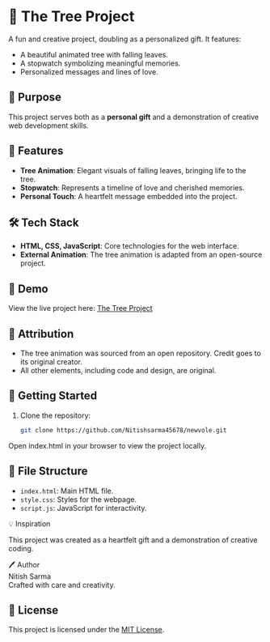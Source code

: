 # 🌳 The Tree Project

A fun and creative project, doubling as a personalized gift. It features:

- A beautiful animated tree with falling leaves.
- A stopwatch symbolizing meaningful memories.
- Personalized messages and lines of love.

## 🎯 Purpose

This project serves both as a **personal gift** and a demonstration of creative web development skills.

## 🌟 Features

- **Tree Animation**: Elegant visuals of falling leaves, bringing life to the tree.
- **Stopwatch**: Represents a timeline of love and cherished memories.
- **Personal Touch**: A heartfelt message embedded into the project.

## 🛠️ Tech Stack

- **HTML, CSS, JavaScript**: Core technologies for the web interface.
- **External Animation**: The tree animation is adapted from an open-source project.

## 🔗 Demo

View the live project here: [The Tree Project](https://nitishsarma45678.github.io/newvole/)

## 📄 Attribution

- The tree animation was sourced from an open repository. Credit goes to its original creator.
- All other elements, including code and design, are original.

## 🚀 Getting Started

1. Clone the repository:
   ```bash
   git clone https://github.com/Nitishsarma45678/newvole.git
   ```

Open index.html in your browser to view the project locally.

## 📂 File Structure

- `index.html`: Main HTML file.
- `style.css`: Styles for the webpage.
- `script.js`: JavaScript for interactivity.

💡 Inspiration

This project was created as a heartfelt gift and a demonstration of creative coding.

🖊️ Author  
Nitish Sarma  
Crafted with care and creativity.

## 📜 License

This project is licensed under the [MIT License](LICENSE).
